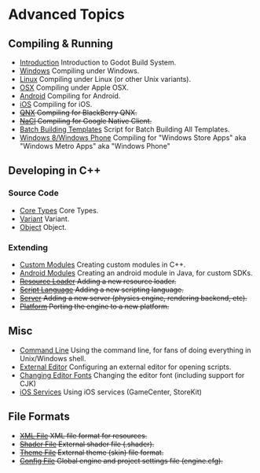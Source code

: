 # Advanced Topics

## Compiling & Running

*  [Introduction](compiling_intro) Introduction to Godot Build System.
*  [Windows](compiling_windows) Compiling under Windows.
*  [Linux](compiling_linux) Compiling under Linux (or other Unix variants).
*  [OSX](compiling_osx) Compiling under Apple OSX.
*  [Android](compiling_android) Compiling for Android.
*  [iOS](compiling_ios) Compiling for iOS.
*  ~~[QNX](compiling_qnx) Compiling for BlackBerry QNX.~~
*  ~~[NaCl](compiling_nacl) Compiling for Google Native Client.~~
*  [Batch Building Templates](compiling_batch_templates) Script for Batch Building All Templates.
*  [Windows 8/Windows Phone](compiling_winrt) Compiling for "Windows Store Apps" aka "Windows Metro Apps" aka "Windows Phone"

## Developing in C++

### Source Code

*  [Core Types](core_types) Core Types.
*  [Variant](core_variant) Variant.
*  [Object](core_object) Object.

### Extending

*  [Custom Modules](custom_modules) Creating custom modules in C++.
*  [Android Modules](tutorial_android_module) Creating an android module in Java, for custom SDKs.
*  ~~[Resource Loader](add_resource) Adding a new resource loader.~~
*  ~~[Script Language](add_script_lang) Adding a new scripting language.~~
*  ~~[Server](add_server) Adding a new server (physics engine, rendering backend, etc).~~
*  ~~[Platform](add_platform) Porting the engine to a new platform.~~

## Misc

*  [Command Line](command_line) Using the command line, for fans of doing everything in Unix/Windows shell.      
*  [External Editor](external_editor) Configuring an external editor for opening scripts.
*  [Changing Editor Fonts](editor_font) Changing the editor font (including support for CJK)
*  [iOS Services](ios_services) Using iOS services (GameCenter, StoreKit)


## File Formats

*  ~~[XML File](xml_file) XML file format for resources.~~
*  ~~[Shader File](shader_file) External shader file (.shader).~~
*  ~~[Theme File](theme_file) External theme (skin) file format.~~
*  ~~[Config File](engine_cfg) Global engine and project settings file (engine.cfg).~~


